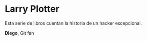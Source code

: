 # Larry Plotter

Esta serie de libros cuentan la historia de un hacker excepcional.

**Diego**, Git fan


